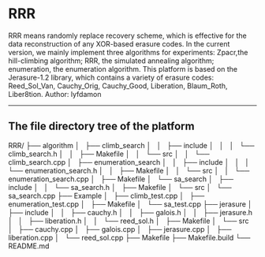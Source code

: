 # RRR
RRR means randomly replace recovery scheme, which is effective for the data reconstruction of any XOR-based erasure codes. In the current version, we mainly implement three algorithms for experiments: Zpacr,the hill-climbing algorithm; RRR, the simulated annealing algorithm; enumeration, the enumeration algorithm. This platform is based on the Jerasure-1.2 library, which contains a variety of erasure codes: Reed_Sol_Van, Cauchy_Orig, Cauchy_Good, Liberation, Blaum_Roth, Liber8tion.
Author: lyfdamon

------------------------------------------------------------------------------------------------------------------------------------------
## The file directory tree of the platform

RRR/
├── algorithm
│   ├── climb_search
│   │   ├── include
│   │   │   └── climb_search.h
│   │   ├── Makefile
│   │   └── src
│   │       └── climb_search.cpp
│   ├── enumeration_search
│   │   ├── include
│   │   │   └── enumeration_search.h
│   │   ├── Makefile
│   │   └── src
│   │       └── enumeration_search.cpp
│   ├── Makefile
│   └── sa_search
│       ├── include
│       │   └── sa_search.h
│       ├── Makefile
│       └── src
│           └── sa_search.cpp
├── Example
│   ├── climb_test.cpp
│   ├── enumeration_test.cpp
│   ├── Makefile
│   └── sa_test.cpp
├── jerasure
│   ├── include
│   │   ├── cauchy.h
│   │   ├── galois.h
│   │   ├── jerasure.h
│   │   ├── liberation.h
│   │   └── reed_sol.h
│   ├── Makefile
│   └── src
│       ├── cauchy.cpp
│       ├── galois.cpp
│       ├── jerasure.cpp
│       ├── liberation.cpp
│       └── reed_sol.cpp
├── Makefile
├── Makefile.build
└── README.md
